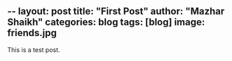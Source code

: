 --
layout: post
title: "First Post"
author: "Mazhar Shaikh"
categories: blog
tags: [blog]
image: friends.jpg
--

This is a test post.